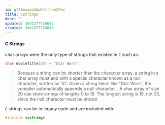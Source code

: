 ```yaml
---
id: gftbnoqea3bo64lfrne3fke
title: Cstrings
desc: ''
updated: 1641377755643
created: 1641377755643
---
```



#### C Strings

char arrays were the only type of strings that existed in `C` such as:

```cpp
char movieTitle[20] = "Star Wars";
```

> Because a string can be shorter than the character array, a string in a char array must end with a special character known as a null character, written as '\\0'. Given a string literal like "Star Wars", the compiler automatically appends a null character.
> .
> A char array of size 20 can store strings of lengths 0 to 19. The longest string is 19, not 20, since the null character must be stored.

`C` strings can be in legacy code and are included with:

```cpp
#include <cstring>
```
